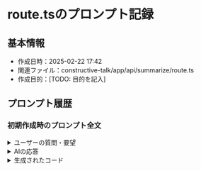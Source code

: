 # route.tsのプロンプト記録

## 基本情報
- 作成日時：2025-02-22 17:42
- 関連ファイル：constructive-talk/app/api/summarize/route.ts
- 作成目的：[TODO: 目的を記入]

## プロンプト履歴

### 初期作成時のプロンプト全文
<details>
<summary>ユーザーの質問・要望</summary>

```
[TODO: ユーザーからの質問や要望を完全な形で記載]
```
</details>

<details>
<summary>AIの応答</summary>

```
[TODO: AIの応答を完全な形で記載]
```
</details>

<details>
<summary>生成されたコード</summary>

```typescript
[TODO: 生成されたコードを完全な形で記載]
```
</details>
